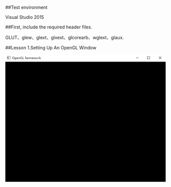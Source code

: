 ##Test environment  

Visual Studio 2015  

##First, include the required header files.  

GLUT、glew、glext、glxext、glcorearb、wglext、glaux.
  
##Lesson 1.Setting Up An OpenGL Window  

![image](https://github.com/yl-me/NeHe-Production/blob/master/Lesson1.Setting%20Up%20An%20OpenGL%20Window/Screenshot.png)  

